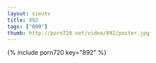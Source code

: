 ```yaml
--- 
layout: sieutv
title: 892
tags: ["000"]
thumb: http://porn720.net/video/892/poster.jpg
---
```

{% include porn720 key="892" %} 
